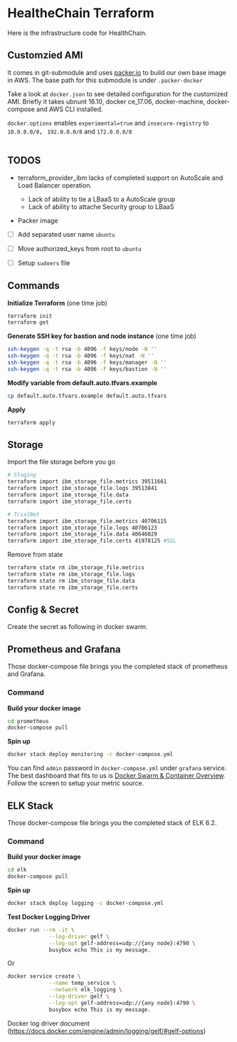 # HealtheChain Terraform

Here is the infrastructure code for HealthChain.

## Customzied AMI

It comes in git-submodule and uses [packer.io](https://www.packer.io/) to build our own base image in AWS. The base path for this submodule is under `.packer-docker`

Take a look at `docker.json` to see detailed configuration for the customized AMI. Briefly it takes ubnunt 16.10, docker ce_17.06, docker-machine, docker-compose and AWS CLI installed.

`docker.options` enables `experimental=true` and `insecure-registry` to `10.0.0.0/8`， `192.0.0.0/8` and `172.0.0.0/8`

```Mermaid

```

## TODOS

- terraform_provider_ibm lacks of completed support on AutoScale and Load Balancer operation.

  - Lack of ability to tie a LBaaS to a AutoScale group
  - Lack of ability to attache Security group to LBaaS

- Packer image

 - [ ] Add separated user name `ubuntu`

 - [ ] Move authorized_keys from root to `ubuntu`

 - [ ] Setup `sudoers` file

## Commands

**Initialize Terraform**
 (one time job)
```bash
terraform init
terraform get
```
**Generate SSH key for bastion and node instance**
 (one time job)
```bash
ssh-keygen -q -t rsa -b 4096 -f keys/node -N ''
ssh-keygen -q -t rsa -b 4096 -f keys/nat -N ''
ssh-keygen -q -t rsa -b 4096 -f keys/manager -N ''
ssh-keygen -q -t rsa -b 4096 -f keys/bastion -N ''
```
**Modify variable from default.auto.tfvars.example**

```bash
cp default.auto.tfvars.example default.auto.tfvars
```

**Apply**
```bash
terraform apply
```
## Storage

Import the file storage before you go

```bash
# Staging
terraform import ibm_storage_file.metrics 39511661
terraform import ibm_storage_file.logs 39513841
terraform import ibm_storage_file.data
terraform import ibm_storage_file.certs

# TrialNet
terraform import ibm_storage_file.metrics 40706115
terraform import ibm_storage_file.logs 40706123
terraform import ibm_storage_file.data 40646029
terraform import ibm_storage_file.certs 41978125 #SSL
```

Remove from state 

```bash
terraform state rm ibm_storage_file.metrics
terraform state rm ibm_storage_file.logs
terraform state rm ibm_storage_file.data
terraform state rm ibm_storage_file.certs
```



## Config & Secret

Create the secret as following in docker swarm.

## Prometheus and Grafana
Those docker-compose file brings you the completed stack of prometheus and Grafana.

### Command
**Build your docker image**
```bash
cd prometheus
docker-compose pull
```
**Spin up**
```bash
docker stack deploy monitoring -c docker-compose.yml
```
You can find `admin` password in `docker-compose.yml` under `grafana` service.
The best dashboard that fits to us is [Docker Swarm & Container Overview](https://grafana.com/dashboards/609). Follow the screen to setup your metric source.

## ELK Stack

Those docker-compose file brings you the completed stack of ELK 6.2.

### Command
**Build your docker image**
```bash
cd elk
docker-compose pull
```
**Spin up**
```bash
docker stack deploy logging -c docker-compose.yml
```
**Test Docker Logging Driver**
```bash
docker run --rm -it \
             --log-driver gelf \
             --log-opt gelf-address=udp://{any node}:4790 \
             busybox echo This is my message.
```
Or
```bash
docker service create \
             --name temp_service \
             --network elk_logging \
             --log-driver gelf \
             --log-opt gelf-address=udp://{any node}:4790 \
             busybox echo This is my message.
```
Docker log driver document (https://docs.docker.com/engine/admin/logging/gelf/#gelf-options)

